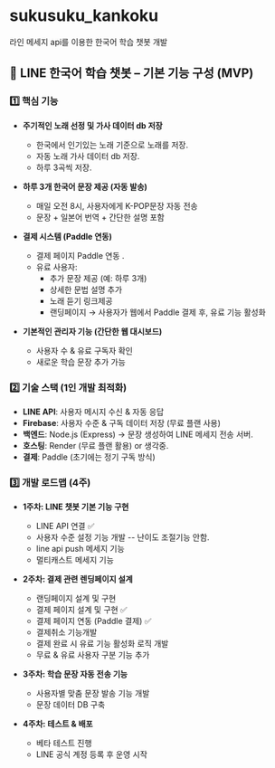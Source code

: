 # sukusuku_kankoku
라인 메세지 api를 이용한 한국어 학습 챗봇 개발

## 📌 LINE 한국어 학습 챗봇 – 기본 기능 구성 (MVP)

### 1️⃣ 핵심 기능

- **주기적인 노래 선정 및 가사 데이터 db 저장**
  - 한국에서 인기있는 노래 기준으로 노래를 저장.
  - 자동 노래 가사 데이터 db 저장.
  - 하루 3곡씩 저장.

- **하루 3개 한국어 문장 제공 (자동 발송)**
  - 매일 오전 8시, 사용자에게 K-POP문장 자동 전송
  - 문장 + 일본어 번역 + 간단한 설명 포함

- **결제 시스템 (Paddle 연동)**
  - 결제 페이지 Paddle 연동 .
  - 유료 사용자:
    - 추가 문장 제공 (예: 하루 3개)
    - 상세한 문법 설명 추가
    - 노래 듣기 링크제공
    - 랜딩페이지 → 사용자가 웹에서 Paddle 결제 후, 유료 기능 활성화

- **기본적인 관리자 기능 (간단한 웹 대시보드)**
  - 사용자 수 & 유료 구독자 확인
  - 새로운 학습 문장 추가 가능

### 2️⃣ 기술 스택 (1인 개발 최적화)
- **LINE API**: 사용자 메시지 수신 & 자동 응답
- **Firebase**: 사용자 수준 & 구독 데이터 저장 (무료 플랜 사용)
- **백엔드**: Node.js (Express) -> 문장 생성하여 LINE 메세지 전송 서버.
- **호스팅**: Render (무료 플랜 활용) or 생각중.
- **결제**: Paddle (초기에는 정기 구독 방식)

### 3️⃣ 개발 로드맵 (4주)
- **1주차: LINE 챗봇 기본 기능 구현**
  - LINE API 연결                           ✅
  - 사용자 수준 설정 기능 개발 -- 난이도 조절기능 안함.
  - line api push 메세지 기능
  - 멀티캐스트 메세지 기능

- **2주차: 결제 관련 렌딩페이지 설계**
  - 랜딩페이지 설계 및 구현
  - 결제 페이지 설계 및 구현                ✅
  - 결제 페이지 연동 (Paddle 결제)          ✅
  - 결제취소 기능개발
  - 결제 완료 시 유료 기능 활성화 로직 개발 
  - 무료 & 유료 사용자 구분 기능 추가

- **3주차: 학습 문장 자동 전송 기능**
  - 사용자별 맞춤 문장 발송 기능 개발
  - 문장 데이터 DB 구축

- **4주차: 테스트 & 배포**
  - 베타 테스트 진행
  - LINE 공식 계정 등록 후 운영 시작
